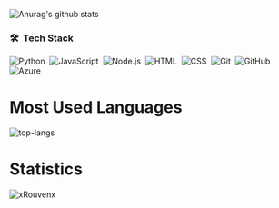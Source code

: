![Anurag's github stats](https://github-readme-stats.vercel.app/api?username=xRouvenx&show_icons=true&theme=radical)

### 🛠 &nbsp;Tech Stack

![Python](https://img.shields.io/badge/-Python-333333?style=flat&logo=python)&nbsp;
![JavaScript](https://img.shields.io/badge/-JavaScript-333333?style=flat&logo=javascript)&nbsp;
![Node.js](https://img.shields.io/badge/-Node.js-333333?style=flat&logo=node.js)&nbsp;
![HTML](https://img.shields.io/badge/-HTML-333333?style=flat&logo=HTML5)&nbsp;
![CSS](https://img.shields.io/badge/-CSS-333333?style=flat&logo=CSS3&logoColor=1572B6)&nbsp;
![Git](https://img.shields.io/badge/-Git-333333?style=flat&logo=git)&nbsp;
![GitHub](https://img.shields.io/badge/-GitHub-333333?style=flat&logo=github)&nbsp;
![Azure](https://img.shields.io/badge/-Azure-333333?style=flat&logo=azure)&nbsp;

# Most Used Languages #

![top-langs](https://github-readme-stats.vercel.app/api/top-langs?username=xRouvenx&show_icons=true&title_color=fff&icon_color=79ff97&text_color=9f9f9f&bg_color=151515)

# Statistics #
<p align="left"><img src="https://komarev.com/ghpvc/?username=xRouvenx" alt="xRouvenx" /> </p>
<br>
